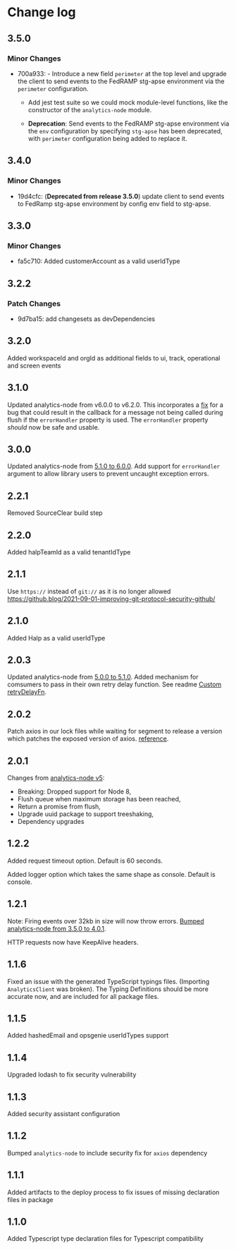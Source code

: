 # Change log

## 3.5.0

### Minor Changes

- 700a933: - Introduce a new field `perimeter` at the top level and upgrade the client to send events to the FedRAMP stg-apse environment via the `perimeter` configuration.

  - Add jest test suite so we could mock module-level functions, like the constructor of the `analytics-node` module.

  - **Deprecation**: Send events to the FedRAMP stg-apse environment via the `env` configuration by specifying `stg-apse` has been deprecated, with `perimeter` configuration being added to replace it.

## 3.4.0

### Minor Changes

- 19d4cfc: (**Deprecated from release 3.5.0**) update client to send events to FedRamp stg-apse environment by config env field to stg-apse.

## 3.3.0

### Minor Changes

- fa5c710: Added customerAccount as a valid userIdType

## 3.2.2

### Patch Changes

- 9d7ba15: add changesets as devDependencies

## 3.2.0

Added workspaceId and orgId as additional fields to ui, track, operational and screen events

## 3.1.0

Updated analytics-node from v6.0.0 to v6.2.0. This incorporates a
[fix](https://github.com/segmentio/analytics-node/pull/347) for a
bug that could result in the callback for a message not being called during
flush if the `errorHandler` property is used. The `errorHandler` property
_should_ now be safe and usable.

## 3.0.0

Updated analytics-node from [5.1.0 to 6.0.0](https://github.com/segmentio/analytics-node/releases/tag/v6.0.0).
Add support for `errorHandler` argument to allow library users
to prevent uncaught exception errors.

## 2.2.1

Removed SourceClear build step

## 2.2.0

Added halpTeamId as a valid tenantIdType

## 2.1.1

Use `https://` instead of `git://` as it is no longer allowed
https://github.blog/2021-09-01-improving-git-protocol-security-github/

## 2.1.0

Added Halp as a valid userIdType

## 2.0.3

Updated analytics-node from [5.0.0 to 5.1.0](https://github.com/segmentio/analytics-node/releases).
Added mechanism for comsumers to pass in their own retry delay function. See readme [Custom retryDelayFn](./README.md#markdown-header-custom-retrydelayfn).

## 2.0.2

Patch axios in our lock files while waiting for segment to release a version which patches the exposed version of axios. [reference](https://github.com/segmentio/analytics-node/pull/295).

## 2.0.1

Changes from [analytics-node v5](https://github.com/segmentio/analytics-node/releases/tag/v5.0.0):

- Breaking: Dropped support for Node 8,
- Flush queue when maximum storage has been reached,
- Return a promise from flush,
- Upgrade uuid package to support treeshaking,
- Dependency upgrades

## 1.2.2

Added request timeout option. Default is 60 seconds.

Added logger option which takes the same shape as console. Default is console.

## 1.2.1

Note: Firing events over 32kb in size will now throw errors.
[Bumped analytics-node from 3.5.0 to 4.0.1](https://github.com/segmentio/analytics-node/releases).

HTTP requests now have KeepAlive headers.

## 1.1.6

Fixed an issue with the generated TypeScript typings files. (Importing `AnalyticsClient` was broken).
The Typing Definitions should be more accurate now, and are included for all package files.

## 1.1.5

Added hashedEmail and opsgenie userIdTypes support

## 1.1.4

Upgraded lodash to fix security vulnerability

## 1.1.3

Added security assistant configuration

## 1.1.2

Bumped `analytics-node` to include security fix for `axios` dependency

## 1.1.1

Added artifacts to the deploy process to fix issues of missing declaration files in package

## 1.1.0

Added Typescript type declaration files for Typescript compatibility
